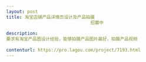 ```yaml
---                
layout: post       
title: 淘宝店铺产品详情页设计及产品拍摄
                                招募中
           
description: 
要求有淘宝产品图设计经验，能够拍摄产品图片最好，拍摄产品视频
     
contenturl: https://pro.lagou.com/project/7193.html      
---                 
```

